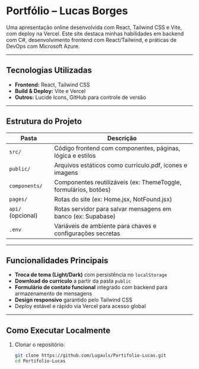 # Portfólio – Lucas Borges

Uma apresentação online desenvolvida com React, Tailwind CSS e Vite, com deploy na Vercel. Este site destaca minhas habilidades em backend com C#, desenvolvimento frontend com React/Tailwind, e práticas de DevOps com Microsoft Azure.

---

##  Tecnologias Utilizadas

- **Frontend:** React, Tailwind CSS  
- **Build & Deploy:** Vite e Vercel  
- **Outros:** Lucide Icons, GitHub para controle de versão

---

##  Estrutura do Projeto

| Pasta              | Descrição                                                       |
|-------------------|------------------------------------------------------------------|
| `src/`            | Código frontend com componentes, páginas, lógica e estilos       |
| `public/`         | Arquivos estáticos como curriculo.pdf, ícones e imagens       |
| `components/`     | Componentes reutilizáveis (ex: ThemeToggle, formulários, botões) |
| `pages/`          | Rotas do site (ex: Home.jsx, NotFound.jsx)                  |
| `api/` (opcional) | Rotas servidor para salvar mensagens em banco (ex: Supabase)     |
| `.env`            | Variáveis de ambiente para chaves e configurações secretas      |

---

##  Funcionalidades Principais

- **Troca de tema (Light/Dark)** com persistência no `localStorage`  
- **Download do currículo** a partir da pasta `public`  
- **Formulário de contato funcional** integrado com backend para armazenamento de mensagens  
- **Design responsivo** garantido pelo Tailwind CSS  
- Deploy estável e rápido via Vercel para acesso global

---

##  Como Executar Localmente

1. Clonar o repositório:  
   ```bash
   git clone https://github.com/Lugauls/Portifolio-Lucas.git
   cd Portifolio-Lucas













































































































